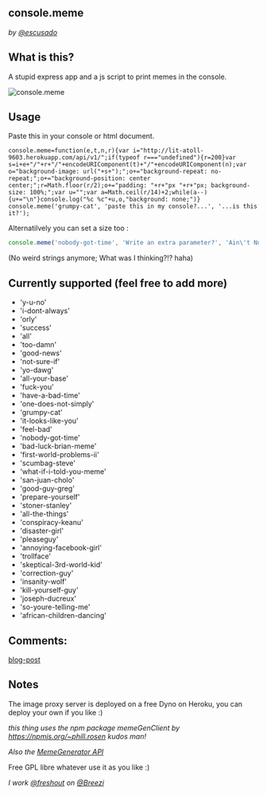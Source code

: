 ## console.meme
*by [@escusado](https://twitter.com/escusado)*

## What is this?
A stupid express app and a js script to print memes in the console.

![console.meme](http://i.imgur.com/0fh8eZk.png)

## Usage
Paste this in your console or html document.
```
console.meme=function(e,t,n,r){var i="http://lit-atoll-9603.herokuapp.com/api/v1/";if(typeof r==="undefined"){r=200}var s=i+e+"/"+r+"/"+encodeURIComponent(t)+"/"+encodeURIComponent(n);var o="background-image: url("+s+");";o+="background-repeat: no-repeat;";o+="background-position: center center;";r=Math.floor(r/2);o+="padding: "+r+"px "+r+"px; background-size: 100%;";var u="";var a=Math.ceil(r/14)+2;while(a--){u+="\n"}console.log("%c %c"+u,o,"background: none;")}
console.meme('grumpy-cat', 'paste this in my console?...', '...is this it?');
```

Alternatilvely you can set a size too :
``` javascript
console.meme('nobody-got-time', 'Write an extra parameter?', 'Ain\'t Nobody got time fo that', 300);
```
(No weird strings anymore; What was I thinking?!? haha)

## Currently supported (feel free to add more)
* 'y-u-no'
* 'i-dont-always'
* 'orly'
* 'success'
* 'all'
* 'too-damn'
* 'good-news'
* 'not-sure-if'
* 'yo-dawg'
* 'all-your-base'
* 'fuck-you'
* 'have-a-bad-time'
* 'one-does-not-simply'
* 'grumpy-cat'
* 'it-looks-like-you'
* 'feel-bad'
* 'nobody-got-time'
* 'bad-luck-brian-meme'
* 'first-world-problems-ii'
* 'scumbag-steve'
* 'what-if-i-told-you-meme'
* 'san-juan-cholo'
* 'good-guy-greg'
* 'prepare-yourself'
* 'stoner-stanley'
* 'all-the-things'
* 'conspiracy-keanu'
* 'disaster-girl'
* 'pleaseguy'
* 'annoying-facebook-girl'
* 'trollface'
* 'skeptical-3rd-world-kid'
* 'correction-guy'
* 'insanity-wolf'
* 'kill-yourself-guy'
* 'joseph-ducreux'
* 'so-youre-telling-me'
* 'african-children-dancing'

## Comments:
[blog-post](http://code.toily.mx/console-meme/)

## Notes
The image proxy server is deployed on a free Dyno on Heroku, you can deploy your own if you like :)


*this thing uses the npm package memeGenClient by https://npmjs.org/~phill.rosen kudos man!*

*Also the [MemeGenerator API](http://version1.api.memegenerator.net/)*


Free GPL libre whatever use it as you like :)

*I work [@freshout](http://freshout.us) on [@Breezi](http://breezi.com)*